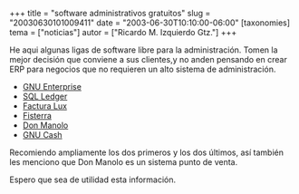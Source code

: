 +++
title = "software administrativos gratuitos"
slug = "20030630101009411"
date = "2003-06-30T10:10:00-06:00"
[taxonomies]
tema = ["noticias"]
autor = ["Ricardo M. Izquierdo Gtz."]
+++

He aqui algunas ligas de software libre para la administración. Tomen la
mejor decisión que conviene a sus clientes,y no anden pensando en crear
ERP para negocios que no requieren un alto sistema de administración.

<!-- more -->
-   [GNU
    Enterprise](http://www.gnu.org/software/gnue/project/project.html)
-   [SQL Ledger](http://www.sql-ledger.org)
-   [Factura Lux](http://www.facturalux.org)
-   [Fisterra](http://www.fisterra.org)
-   [Don Manolo](http://don-manolo.red-libre.org/index2.html)
-   [GNU Cash](http://www.gnucash.org)

Recomiendo ampliamente los dos primeros y los dos últimos, así también
les menciono que Don Manolo es un sistema punto de venta.

Espero que sea de utilidad esta información.
